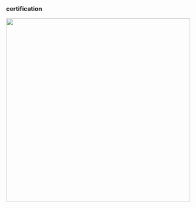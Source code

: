 ### **certification**
<img src="https://user-images.githubusercontent.com/72908486/131089054-2d3f0463-77d5-4676-acc1-ec877a08563f.jpg" width="500">

